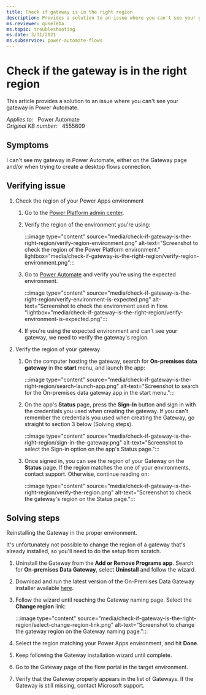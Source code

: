 ```yaml
---
title: Check if gateway is in the right region
description: Provides a solution to an issue where you can't see your gateway in Power Automate.
ms.reviewer: quseleba
ms.topic: troubleshooting
ms.date: 3/31/2021
ms.subservice: power-automate-flows
---
```

# Check if the gateway is in the right region

This article provides a solution to an issue where you can't see your gateway in Power Automate.

_Applies to:_ &nbsp; Power Automate  
_Original KB number:_ &nbsp; 4555609

## Symptoms

I can't see my gateway in Power Automate, either on the Gateway page and/or when trying to create a desktop flows connection.

## Verifying issue

1. Check the region of your Power Apps environment
    1. Go to the [Power Platform admin center](https://admin.powerplatform.microsoft.com/environments).
    1. Verify the region of the environment you're using:

        :::image type="content" source="media/check-if-gateway-is-the-right-region/verify-region-environment.png" alt-text="Screenshot to check the region of the Power Platform environment." lightbox="media/check-if-gateway-is-the-right-region/verify-region-environment.png":::

    1. Go to [Power Automate](https://flow.microsoft.com/) and verify you're using the expected environment.

        :::image type="content" source="media/check-if-gateway-is-the-right-region/verify-environment-is-expected.png" alt-text="Screenshot to check the environment used in flow. "lightbox="media/check-if-gateway-is-the-right-region/verify-environment-is-expected.png":::

    1. If you're using the expected environment and can't see your gateway, we need to verify the gateway's region.

2. Verify the region of your gateway
    1. On the computer hosting the gateway, search for **On-premises data gateway** in the **start** menu, and launch the app:

        :::image type="content" source="media/check-if-gateway-is-the-right-region/search-launch-app.png" alt-text="Screenshot to search for the On-premises data gateway app in the start menu.":::

    1. On the app's **Status** page, press the **Sign-In** button and sign in with the credentials you used when creating the gateway. If you can't remember the credentials you used when creating the Gateway, go straight to section 3 below (Solving steps).

        :::image type="content" source="media/check-if-gateway-is-the-right-region/sign-in-the-gateway.png" alt-text="Screenshot to select the Sign-in option on the app's Status page.":::

    1. Once signed in, you can see the region of your Gateway on the **Status** page. If the region matches the one of your environments, contact support. Otherwise, continue reading on:

        :::image type="content" source="media/check-if-gateway-is-the-right-region/verify-the-region.png" alt-text="Screenshot to check the gateway's region on the Status page.":::

## Solving steps

Reinstalling the Gateway in the proper environment.

It's unfortunately not possible to change the region of a gateway that's already installed, so you'll need to do the setup from scratch.

1. Uninstall the Gateway from the **Add or Remove Programs app**. Search for **On-premises Data Gateway**, select **Uninstall** and follow the wizard.
1. Download and run the latest version of the On-Premises Data Gateway installer available [here](https://powerapps.microsoft.com/downloads/).
1. Follow the wizard until reaching the Gateway naming page. Select the **Change region** link:

    :::image type="content" source="media/check-if-gateway-is-the-right-region/select-change-region-link.png" alt-text="Screenshot to change the gateway region on the Gateway naming page.":::

1. Select the region matching your Power Apps environment, and hit **Done**.
1. Keep following the Gateway installation wizard until complete.
1. Go to the Gateway page of the flow portal in the target environment.
1. Verify that the Gateway properly appears in the list of Gateways. If the Gateway is still missing, contact Microsoft support.

